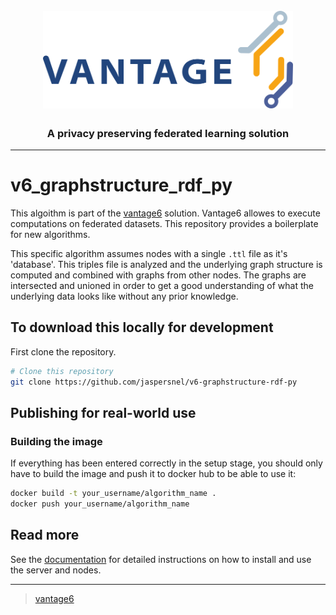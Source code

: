 <h1 align="center">
  <br>
  <a href="https://vantage6.ai"><img src="https://github.com/IKNL/guidelines/blob/master/resources/logos/vantage6.png?raw=true" alt="vantage6" width="400"></a>
</h1>

<h3 align=center> A privacy preserving federated learning solution</h3>

--------------------

# v6_graphstructure_rdf_py
This algoithm is part of the [vantage6](https://vantage6.ai) solution. Vantage6 allowes to execute computations on federated datasets. This repository provides a boilerplate for new algorithms.

This specific algorithm assumes nodes with a single `.ttl` file as it's 'database'.
This triples file is analyzed and the underlying graph structure is computed and
combined with graphs from other nodes. The graphs are intersected and unioned
in order to get a good understanding of what the underlying data looks like 
without any prior knowledge.

## To download this locally for development
First clone the repository.
```bash
# Clone this repository
git clone https://github.com/jaspersnel/v6-graphstructure-rdf-py
```

## Publishing for real-world use

### Building the image
If everything has been entered correctly in the setup stage, you should only have to build the image and push it to docker hub to be able to use it:

```bash
docker build -t your_username/algorithm_name .
docker push your_username/algorithm_name
```

## Read more
See the [documentation](https://docs.vantage6.ai/) for detailed instructions on how to install and use the server and nodes.

------------------------------------
> [vantage6](https://vantage6.ai)